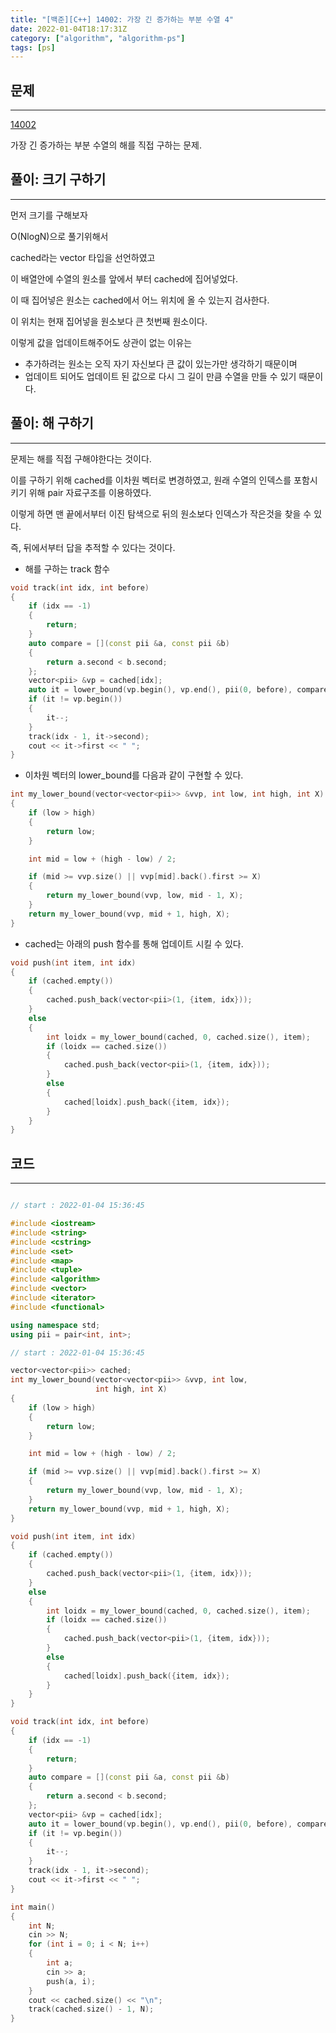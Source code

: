 ```yaml
---
title: "[백준][C++] 14002: 가장 긴 증가하는 부분 수열 4"
date: 2022-01-04T18:17:31Z
category: ["algorithm", "algorithm-ps"]
tags: [ps]
---
```


## **문제**

---

[14002](https://www.acmicpc.net/problem/14002)

가장 긴 증가하는 부분 수열의 해를 직접 구하는 문제.

## **풀이: 크기 구하기**

---

먼저 크기를 구해보자

O(NlogN)으로 풀기위해서

cached라는 vector 타입을 선언하였고

이 배열안에 수열의 원소를 앞에서 부터 cached에 집어넣었다.

이 때 집어넣은 원소는 cached에서 어느 위치에 올 수 있는지 검사한다.

이 위치는 현재 집어넣을 원소보다 큰 첫번째 원소이다.

이렇게 값을 업데이트해주어도 상관이 없는 이유는

- 추가하려는 원소는 오직 자기 자신보다 큰 값이 있는가만 생각하기 때문이며
- 업데이트 되어도 업데이트 된 값으로 다시 그 길이 만큼 수열을 만들 수 있기 때문이다.

## **풀이: 해 구하기**

---

문제는 해를 직접 구해야한다는 것이다.

이를 구하기 위해 cached를 이차원 벡터로 변경하였고, 원래 수열의 인덱스를 포함시키기 위해 pair 자료구조를 이용하였다.

이렇게 하면 맨 끝에서부터 이진 탐색으로 뒤의 원소보다 인덱스가 작은것을 찾을 수 있다.

즉, 뒤에서부터 답을 추적할 수 있다는 것이다.


- 해를 구하는 track 함수

```cpp
void track(int idx, int before)
{
    if (idx == -1)
    {
        return;
    }
    auto compare = [](const pii &a, const pii &b)
    {
        return a.second < b.second;
    };
    vector<pii> &vp = cached[idx];
    auto it = lower_bound(vp.begin(), vp.end(), pii(0, before), compare);
    if (it != vp.begin())
    {
        it--;
    }
    track(idx - 1, it->second);
    cout << it->first << " ";
}

```

- 이차원 벡터의 lower_bound를 다음과 같이 구현할 수 있다.

```cpp
int my_lower_bound(vector<vector<pii>> &vvp, int low, int high, int X)
{
    if (low > high)
    {
        return low;
    }

    int mid = low + (high - low) / 2;

    if (mid >= vvp.size() || vvp[mid].back().first >= X)
    {
        return my_lower_bound(vvp, low, mid - 1, X);
    }
    return my_lower_bound(vvp, mid + 1, high, X);
}


```

- cached는 아래의 push 함수를 통해 업데이트 시킬 수 있다.

```cpp
void push(int item, int idx)
{
    if (cached.empty())
    {
        cached.push_back(vector<pii>(1, {item, idx}));
    }
    else
    {
        int loidx = my_lower_bound(cached, 0, cached.size(), item);
        if (loidx == cached.size())
        {
            cached.push_back(vector<pii>(1, {item, idx}));
        }
        else
        {
            cached[loidx].push_back({item, idx});
        }
    }
}
```

## **코드**

---

```cpp

// start : 2022-01-04 15:36:45

#include <iostream>
#include <string>
#include <cstring>
#include <set>
#include <map>
#include <tuple>
#include <algorithm>
#include <vector>
#include <iterator>
#include <functional>

using namespace std;
using pii = pair<int, int>;

// start : 2022-01-04 15:36:45

vector<vector<pii>> cached;
int my_lower_bound(vector<vector<pii>> &vvp, int low,
                   int high, int X)
{
    if (low > high)
    {
        return low;
    }

    int mid = low + (high - low) / 2;

    if (mid >= vvp.size() || vvp[mid].back().first >= X)
    {
        return my_lower_bound(vvp, low, mid - 1, X);
    }
    return my_lower_bound(vvp, mid + 1, high, X);
}

void push(int item, int idx)
{
    if (cached.empty())
    {
        cached.push_back(vector<pii>(1, {item, idx}));
    }
    else
    {
        int loidx = my_lower_bound(cached, 0, cached.size(), item);
        if (loidx == cached.size())
        {
            cached.push_back(vector<pii>(1, {item, idx}));
        }
        else
        {
            cached[loidx].push_back({item, idx});
        }
    }
}

void track(int idx, int before)
{
    if (idx == -1)
    {
        return;
    }
    auto compare = [](const pii &a, const pii &b)
    {
        return a.second < b.second;
    };
    vector<pii> &vp = cached[idx];
    auto it = lower_bound(vp.begin(), vp.end(), pii(0, before), compare);
    if (it != vp.begin())
    {
        it--;
    }
    track(idx - 1, it->second);
    cout << it->first << " ";
}

int main()
{
    int N;
    cin >> N;
    for (int i = 0; i < N; i++)
    {
        int a;
        cin >> a;
        push(a, i);
    }
    cout << cached.size() << "\n";
    track(cached.size() - 1, N);
}
```
